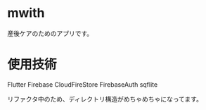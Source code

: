 # mwith

産後ケアのためのアプリです。

# 使用技術
Flutter
Firebase
CloudFireStore
FirebaseAuth
sqflite

リファクタ中のため、ディレクトリ構造がめちゃめちゃになってます。
